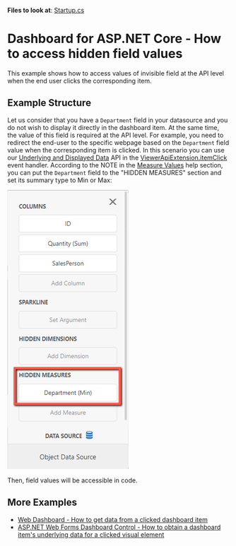 **Files to look at**: 
[Startup.cs](./CS/Views/Home/Index.cshtml)

# Dashboard for ASP.NET Core - How to access hidden field values

This example shows how to access values of invisible field at the API level when the end user clicks the corresponding item.

## Example Structure

Let us consider that you have a `Department` field in your datasource and you do not wish to display it directly in the dashboard item. At the same time, the value of this field is required at the API level. For example, you need to redirect the end-user to the specific webpage based on the `Department` field value when the corresponding item is clicked. In this scenario you can use our [Underlying and Displayed Data](https://docs.devexpress.com/Dashboard/18078/web-dashboard/aspnet-web-forms-dashboard-control/obtain-underlying-and-displayed-data) API in the [ViewerApiExtension.itemClick](https://docs.devexpress.com/Dashboard/js-DevExpress.Dashboard.ViewerApiExtensionOptions?p=netframework#js_devexpress_dashboard_viewerapiextensionoptions_onitemclick) event handler. According to the NOTE in the [Measure Values](https://docs.devexpress.com/Dashboard/18078/web-dashboard/aspnet-web-forms-dashboard-control/obtain-underlying-and-displayed-data#measure-values) help section, you can put the `Department` field to the "HIDDEN MEASURES" section and set its summary type to Min or Max:

![](images/screenshot.png)

Then, field values will be accessible in code.

## More Examples

- [Web Dashboard - How to get data from a clicked dashboard item](https://github.com/DevExpress-Examples/Web-Dashboard---How-to-get-data-from-a-clicked-dashboard-item)
- [ASP.NET Web Forms Dashboard Control - How to obtain a dashboard item's underlying data for a clicked visual element](https://github.com/DevExpress-Examples/aspxdashboard-how-to-obtain-a-dashboard-items-underlying-data-for-a-clicked-visual-element-t492257)